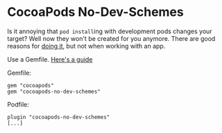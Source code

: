 # CocoaPods No-Dev-Schemes

Is it annoying that `pod install`ing with development pods changes your target? Well now they won't be created for you anymore. There are good reasons for [doing it](https://github.com/CocoaPods/CocoaPods/pull/3600), but not when working with an app.

Use a Gemfile. [Here's a guide](http://guides.cocoapods.org/using/a-gemfile.html)

Gemfile:
```
gem "cocoapods"
gem "cocoapods-no-dev-schemes"
```

Podfile:
```
plugin "cocoapods-no-dev-schemes"
[...]
```
